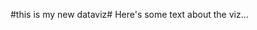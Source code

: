 #this is my new dataviz#
Here's some text about the viz...
<div class="flourish-embed flourish-chart" data-src="visualisation/7639985"><script src="https://public.flourish.studio/resources/embed.js"></script></div>
